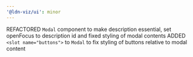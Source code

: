 ```yaml
---
'@ldn-viz/ui': minor
---
```


REFACTORED `Modal` component to make description essential, set openFocus to description id and fixed styling of modal contents
ADDED `<slot name="buttons">` to `Modal` to fix styling of buttons relative to modal content
